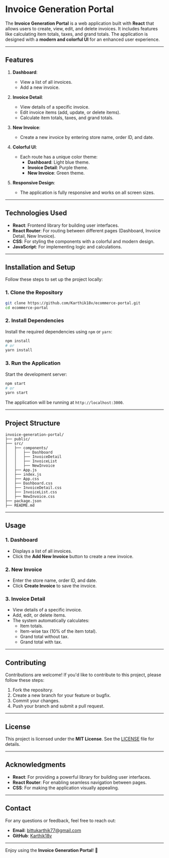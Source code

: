 # Invoice Generation Portal

The **Invoice Generation Portal** is a web application built with **React** that allows users to create, view, edit, and delete invoices. It includes features like calculating item totals, taxes, and grand totals. The application is designed with a **modern and colorful UI** for an enhanced user experience.

---

## Features

1. **Dashboard**:
   - View a list of all invoices.
   - Add a new invoice.

2. **Invoice Detail**:
   - View details of a specific invoice.
   - Edit invoice items (add, update, or delete items).
   - Calculate item totals, taxes, and grand totals.

3. **New Invoice**:
   - Create a new invoice by entering store name, order ID, and date.

4. **Colorful UI**:
   - Each route has a unique color theme:
     - **Dashboard**: Light blue theme.
     - **Invoice Detail**: Purple theme.
     - **New Invoice**: Green theme.

5. **Responsive Design**:
   - The application is fully responsive and works on all screen sizes.

---

## Technologies Used

- **React**: Frontend library for building user interfaces.
- **React Router**: For routing between different pages (Dashboard, Invoice Detail, New Invoice).
- **CSS**: For styling the components with a colorful and modern design.
- **JavaScript**: For implementing logic and calculations.

---

## Installation and Setup

Follow these steps to set up the project locally:

### 1. Clone the Repository

```bash
git clone https://github.com/Karthik18v/ecommerce-portal.git
cd ecommerce-portal
```

### 2. Install Dependencies

Install the required dependencies using `npm` or `yarn`:

```bash
npm install
# or
yarn install
```

### 3. Run the Application

Start the development server:

```bash
npm start
# or
yarn start
```

The application will be running at `http://localhost:3000`.

---

## Project Structure

```
invoice-generation-portal/
├── public/
├── src/
│   ├── components/
│   │   ├── Dashboard
│   │   ├── InvoiceDetail
│   │   ├── InvoiceList
│   │   ├── NewInvoice
│   ├── App.js
│   ├── index.js
│   ├── App.css
│   ├── Dashboard.css
│   ├── InvoiceDetail.css
│   ├── InvoiceList.css
│   ├── NewInvoice.css
├── package.json
├── README.md
```

---

## Usage

### 1. Dashboard
- Displays a list of all invoices.
- Click the **Add New Invoice** button to create a new invoice.

### 2. New Invoice
- Enter the store name, order ID, and date.
- Click **Create Invoice** to save the invoice.

### 3. Invoice Detail
- View details of a specific invoice.
- Add, edit, or delete items.
- The system automatically calculates:
  - Item totals.
  - Item-wise tax (10% of the item total).
  - Grand total without tax.
  - Grand total with tax.

---


## Contributing

Contributions are welcome! If you'd like to contribute to this project, please follow these steps:

1. Fork the repository.
2. Create a new branch for your feature or bugfix.
3. Commit your changes.
4. Push your branch and submit a pull request.

---

## License

This project is licensed under the **MIT License**. See the [LICENSE](LICENSE) file for details.

---

## Acknowledgments

- **React**: For providing a powerful library for building user interfaces.
- **React Router**: For enabling seamless navigation between pages.
- **CSS**: For making the application visually appealing.

---

## Contact

For any questions or feedback, feel free to reach out:

- **Email**: bittukarthik77@gmail.com
- **GitHub**: [Karthik18v](https://github.com/Karthik18v)

---

Enjoy using the **Invoice Generation Portal**! 🚀

